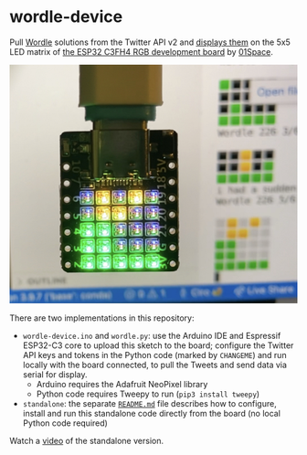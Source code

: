 # wordle-device

Pull [Wordle](https://www.nytimes.com/games/wordle/index.html) solutions from the Twitter API v2 and [displays them](https://twitter.com/ciro/status/1488259161066459142) on the 5x5 LED matrix of [the ESP32 C3FH4 RGB development board](https://www.cnx-software.com/2022/01/07/board-with-25-rgb-leds-is-offered-with-esp32-c3-or-esp32-pico-d4/) by [01Space](https://github.com/01Space).

![Wordle Device](wordle-device.jpg)

There are two implementations in this repository:

- `wordle-device.ino` and `wordle.py`: use the Arduino IDE and Espressif ESP32-C3 core to upload this sketch to the board; configure the Twitter API keys and tokens in the Python code (marked by `CHANGEME`) and run locally with the board connected, to pull the Tweets and send data via serial for display.
  - Arduino requires the Adafruit NeoPixel library
  - Python code requires Tweepy to run (`pip3 install tweepy`)
- `standalone`: the separate [`README.md`](standalone/README.md) file describes how to configure, install and run this standalone code directly from the board (no local Python code required)

Watch a [video](https://www.youtube.com/watch?v=2UfY--8PEmA) of the standalone version.
